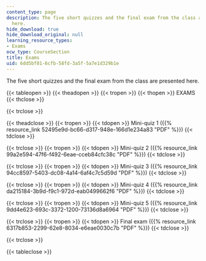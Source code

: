 ```yaml
---
content_type: page
description: The five short quizzes and the final exam from the class are presented
  here.
hide_download: true
hide_download_original: null
learning_resource_types:
- Exams
ocw_type: CourseSection
title: Exams
uid: 6dd5bf01-6cfb-58fd-3a5f-5a7e1d329b1e
---
```


The five short quizzes and the final exam from the class are presented here.

{{< tableopen >}}
{{< theadopen >}}
{{< tropen >}}
{{< thopen >}}
EXAMS
{{< thclose >}}

{{< trclose >}}

{{< theadclose >}}
{{< tropen >}}
{{< tdopen >}}
Mini-quiz 1 ({{% resource_link 52495e9d-bc66-d317-948e-166d1e234a83 "PDF" %}})
{{< tdclose >}}

{{< trclose >}}
{{< tropen >}}
{{< tdopen >}}
Mini-quiz 2 ({{% resource_link 99a2e594-47f6-f492-6eae-cceb84cfc38c "PDF" %}})
{{< tdclose >}}

{{< trclose >}}
{{< tropen >}}
{{< tdopen >}}
Mini-quiz 3 ({{% resource_link 94cc8597-5403-dc08-4a14-6af4c7c5d59d "PDF" %}})
{{< tdclose >}}

{{< trclose >}}
{{< tropen >}}
{{< tdopen >}}
Mini-quiz 4 ({{% resource_link da215184-3b9d-f9c1-972d-eab0499662f6 "PDF" %}})
{{< tdclose >}}

{{< trclose >}}
{{< tropen >}}
{{< tdopen >}}
Mini-quiz 5 ({{% resource_link 9dd4e623-693c-3372-1200-73136d8a6964 "PDF" %}})
{{< tdclose >}}

{{< trclose >}}
{{< tropen >}}
{{< tdopen >}}
Final exam ({{% resource_link 6317b853-2299-62e8-8034-e6eae0030c7b "PDF" %}})
{{< tdclose >}}

{{< trclose >}}

{{< tableclose >}}